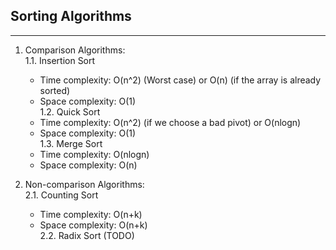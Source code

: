 ## Sorting Algorithms
---
1. Comparison Algorithms:  
  1.1. Insertion Sort  
    -   Time complexity: O(n^2) (Worst case) or O(n) (if the array is already sorted)  
    -   Space complexity: O(1)  
  1.2. Quick Sort  
    -   Time complexity: O(n^2) (if we choose a bad pivot) or O(nlogn)  
    -   Space complexity: O(1)  
  1.3. Merge Sort  
    -   Time complexity: O(nlogn)  
    -   Space complexity: O(n)  

2. Non-comparison Algorithms:  
2.1. Counting Sort  
    -    Time complexity: O(n+k)  
    -    Space complexity: O(n+k)  
2.2. Radix Sort (TODO)  